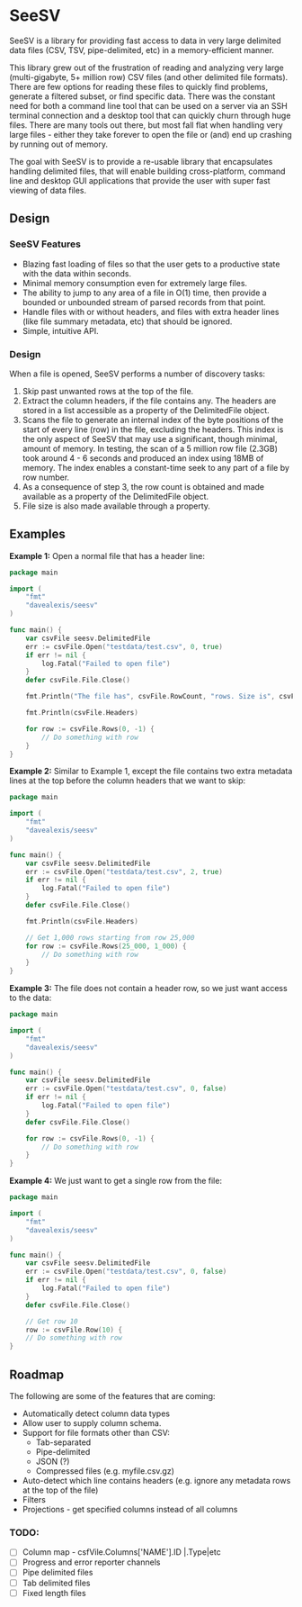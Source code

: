 # SeeSV

SeeSV is a library for providing fast access to data in very large delimited data files (CSV, TSV, pipe-delimited, etc) in a memory-efficient manner.

This library grew out of the frustration of reading and analyzing very large (multi-gigabyte, 5+ million row) CSV files (and other delimited file formats). There are few options for reading these files to quickly find problems, generate a filtered subset, or find specific data. There was the constant need for both a command line tool that can be used on a server via an SSH terminal connection and a desktop tool that can quickly churn through huge files. There are many tools out there, but most fall flat when handling very large files - either they take forever to open the file or (and) end up crashing by running out of memory.

The goal with SeeSV is to provide a re-usable library that encapsulates handling delimited files, that will enable building cross-platform, command line and desktop GUI applications that provide the user with super fast viewing of data files.

## Design

### SeeSV Features

- Blazing fast loading of files so that the user gets to a productive state with the data within seconds.
- Minimal memory consumption even for extremely large files.
- The ability to jump to any area of a file in O(1) time, then provide a bounded or unbounded stream of parsed records from that point.
- Handle files with or without headers, and files with extra header lines (like file summary metadata, etc) that should be ignored.
- Simple, intuitive API.


### Design

When a file is opened, SeeSV performs a number of discovery tasks:

1. Skip past unwanted rows at the top of the file.
2. Extract the column headers, if the file contains any. The headers are stored in a list accessible as a property of the DelimitedFile object.
3. Scans the file to generate an internal index of the byte positions of the start of every line (row) in the file, excluding the headers. This index is the only  aspect of SeeSV that may use a significant, though minimal, amount of memory. In testing, the scan of a 5 million row file (2.3GB) took around 4 - 6 seconds and produced an index using 18MB of memory. The index enables a constant-time seek to any part of a file by row number.
4. As a consequence of step 3, the row count is obtained and made available as a property of the DelimitedFile object.
5. File size is also made available through a property.


## Examples

**Example 1:** Open a normal file that has a header line:

```go
package main

import (
    "fmt"
    "davealexis/seesv"
)

func main() {
    var csvFile seesv.DelimitedFile
    err := csvFile.Open("testdata/test.csv", 0, true)
    if err != nil {
        log.Fatal("Failed to open file")
    }
    defer csvFile.File.Close()

    fmt.Println("The file has", csvFile.RowCount, "rows. Size is", csvFile.Size, "bytes.")

    fmt.Println(csvFile.Headers)

    for row := csvFile.Rows(0, -1) {
        // Do something with row
    }
}
```

**Example 2:** Similar to Example 1, except the file contains two extra metadata lines at the top before the column headers that we want to skip:

```go
package main

import (
    "fmt"
    "davealexis/seesv"
)

func main() {
    var csvFile seesv.DelimitedFile
    err := csvFile.Open("testdata/test.csv", 2, true)
    if err != nil {
        log.Fatal("Failed to open file")
    }
    defer csvFile.File.Close()

    fmt.Println(csvFile.Headers)

    // Get 1,000 rows starting from row 25,000
    for row := csvFile.Rows(25_000, 1_000) {
        // Do something with row
    }
}
```

**Example 3:** The file does not contain a header row, so we just want access to the data:

```go
package main

import (
    "fmt"
    "davealexis/seesv"
)

func main() {
    var csvFile seesv.DelimitedFile
    err := csvFile.Open("testdata/test.csv", 0, false)
    if err != nil {
        log.Fatal("Failed to open file")
    }
    defer csvFile.File.Close()

    for row := csvFile.Rows(0, -1) {
        // Do something with row
    }
}
```



**Example 4:** We just want to get a single row from the file:

```go
package main

import (
    "fmt"
    "davealexis/seesv"
)

func main() {
    var csvFile seesv.DelimitedFile
    err := csvFile.Open("testdata/test.csv", 0, false)
    if err != nil {
        log.Fatal("Failed to open file")
    }
    defer csvFile.File.Close()

    // Get row 10
    row := csvFile.Row(10) {
    // Do something with row
}
```

## Roadmap

The following are some of the features that are coming:

- Automatically detect column data types
- Allow user to supply column schema.
- Support for file formats other than CSV:
  - Tab-separated
  - Pipe-delimited
  - JSON (?)
  - Compressed files (e.g. myfile.csv.gz)
- Auto-detect which line contains headers (e.g. ignore any metadata rows at the top of the file)
- Filters
- Projections - get specified columns instead of all columns

### TODO:

- [ ] Column map - csfVile.Columns['NAME'].ID |.Type|etc
- [ ] Progress and error reporter channels
- [ ] Pipe delimited files
- [ ] Tab delimited files
- [ ] Fixed length files
